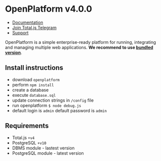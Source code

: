 # OpenPlatform v4.0.0

- [Documentation](https://docs.totaljs.com)
- [Join Total.js Telegram](https://t.me/totaljs)
- [Support](https://www.totaljs.com/support/)

OpenPlatform is a simple enterprise-ready platform for running, integrating and managing multiple web applications. __We recommend to use [bundled version](https://github.com/totaljs/openplatform-bundle)__.

## Install instructions

- download `openplatform`
- perform `npm install`
- create a database
- execute `database.sql`
- update connection strings in `/config` file
- run openplatform `$ node debug.js`
- default login is `admin` default password is `admin`

## Requirements

- Total.js `+v4`
- PostgreSQL `+v10`
- DBMS module - lastest version
- PostgreSQL module - latest version
